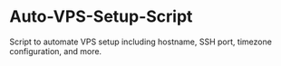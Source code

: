 # Auto-VPS-Setup-Script
Script to automate VPS setup including hostname, SSH port, timezone configuration, and more.
